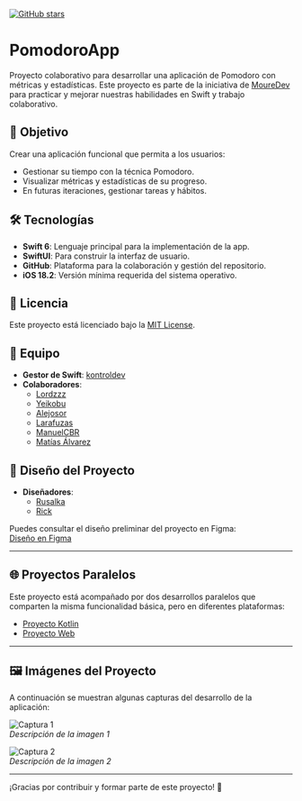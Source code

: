 [![GitHub stars](https://img.shields.io/github/stars/kontroldev/Proyecto_1_Pomodoro?style=social)](https://github.com/kontroldev/Proyecto_1_Pomodoro/stargazers)

# PomodoroApp

Proyecto colaborativo para desarrollar una aplicación de Pomodoro con métricas y estadísticas. Este proyecto es parte de la iniciativa de [MoureDev](https://github.com/mouredev) para practicar y mejorar nuestras habilidades en Swift y trabajo colaborativo.

## 🚀 Objetivo
Crear una aplicación funcional que permita a los usuarios:
- Gestionar su tiempo con la técnica Pomodoro.
- Visualizar métricas y estadísticas de su progreso.
- En futuras iteraciones, gestionar tareas y hábitos.

## 🛠️ Tecnologías
- **Swift 6**: Lenguaje principal para la implementación de la app.
- **SwiftUI**: Para construir la interfaz de usuario.
- **GitHub**: Plataforma para la colaboración y gestión del repositorio.
- **iOS 18.2**: Versión mínima requerida del sistema operativo.

## 📜 Licencia
Este proyecto está licenciado bajo la [MIT License](LICENSE).

## 👥 Equipo
- **Gestor de Swift**: [kontroldev](https://github.com/kontroldev)    
- **Colaboradores**:  
  - [Lordzzz](https://github.com/lordzzz777)  
  - [Yeikobu](https://github.com/yeikobu)  
  - [Alejosor](https://github.com/Alejosor)  
  - [Larafuzas](https://github.com/JuitoMG)  
  - [ManuelCBR](https://github.com/ManuelCBR)  
  - [Matías Álvarez](https://github.com/MGAlvarez1989)

## 🎨 Diseño del Proyecto
- **Diseñadores**:
  - [Rusalka](https://github.com/rcellas)  
  - [Rick](https://github.com/Rickmij)  

Puedes consultar el diseño preliminar del proyecto en Figma:  
[Diseño en Figma](https://www.figma.com/design/GdZmsgDPXeJGc9zLgesPaD/App-Habitos?node-id=15-43&p=f&t=Q08Jbj7W5ixDp4Qq-0)

---

## 🌐 Proyectos Paralelos
Este proyecto está acompañado por dos desarrollos paralelos que comparten la misma funcionalidad básica, pero en diferentes plataformas:

- [Proyecto Kotlin](https://github.com/juanppdev/Proyecto_1_Pomodoro)  
- [Proyecto Web](https://github.com/ProyectosWebComunidadMoureDev/PomodoroWeb/tree/main)  

---

## 🖼️ Imágenes del Proyecto

A continuación se muestran algunas capturas del desarrollo de la aplicación:

![Captura 1](images/captura1.png)  
*Descripción de la imagen 1*

![Captura 2](images/captura2.png)  
*Descripción de la imagen 2*

---

¡Gracias por contribuir y formar parte de este proyecto! 💪
